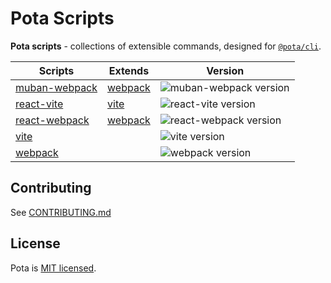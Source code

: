 # Pota Scripts

**Pota scripts** - collections of extensible commands, designed for [`@pota/cli`](../core/cli).

| Scripts                        | Extends            | Version                                                                                          |
| ------------------------------ | ------------------ | ------------------------------------------------------------------------------------------------ |
| [muban-webpack](muban-webpack) | [webpack](webpack) | ![muban-webpack version](https://img.shields.io/npm/v/@pota/muban-webpack-scripts.svg?label=%20) |
| [react-vite](react-vite)       | [vite](vite)       | ![react-vite version](https://img.shields.io/npm/v/@pota/react-vite-scripts.svg?label=%20)       |
| [react-webpack](react-webpack) | [webpack](webpack) | ![react-webpack version](https://img.shields.io/npm/v/@pota/react-webpack-scripts.svg?label=%20) |
| [vite](vite)                   |                    | ![vite version](https://img.shields.io/npm/v/@pota/vite-scripts.svg?label=%20)                   |
| [webpack](webpack)             |                    | ![webpack version](https://img.shields.io/npm/v/@pota/webpack-scripts.svg?label=%20)             |

## Contributing

See [CONTRIBUTING.md](../CONTRIBUTING.md)

## License

Pota is [MIT licensed](../LICENSE).
